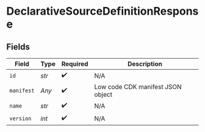 # DeclarativeSourceDefinitionResponse


## Fields

| Field                             | Type                              | Required                          | Description                       |
| --------------------------------- | --------------------------------- | --------------------------------- | --------------------------------- |
| `id`                              | *str*                             | :heavy_check_mark:                | N/A                               |
| `manifest`                        | *Any*                             | :heavy_check_mark:                | Low code CDK manifest JSON object |
| `name`                            | *str*                             | :heavy_check_mark:                | N/A                               |
| `version`                         | *int*                             | :heavy_check_mark:                | N/A                               |